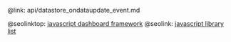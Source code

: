 @link: api/datastore_ondataupdate_event.md

@seolinktop: [javascript dashboard framework](https://webix.com)
@seolink: [javascript library list](https://webix.com/widget/list/)